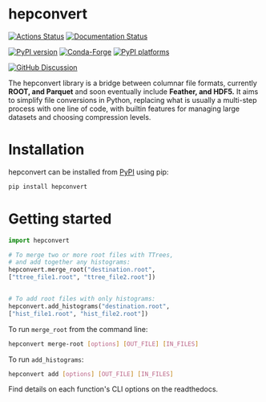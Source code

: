 # hepconvert

[![Actions Status][actions-badge]][actions-link]
[![Documentation Status][rtd-badge]][rtd-link]

[![PyPI version][pypi-version]][pypi-link]
[![Conda-Forge][conda-badge]][conda-link]
[![PyPI platforms][pypi-platforms]][pypi-link]

[![GitHub Discussion][github-discussions-badge]][github-discussions-link]

<!-- SPHINX-START -->

<!-- prettier-ignore-start -->
[actions-badge]:            https://github.com/zbilodea/hepconvert/workflows/CI/badge.svg
[actions-link]:             https://github.com/zbilodea/hepconvert/actions
[conda-badge]:              https://img.shields.io/conda/vn/conda-forge/hepconvert
[conda-link]:               https://github.com/conda-forge/hepconvert-feedstock
[github-discussions-badge]: https://img.shields.io/static/v1?label=Discussions&message=Ask&color=blue&logo=github
[github-discussions-link]:  https://github.com/zbilodea/hepconvert/discussions
[pypi-link]:                https://pypi.org/project/hepconvert/
[pypi-platforms]:           https://img.shields.io/pypi/pyversions/hepconvert
[pypi-version]:             https://img.shields.io/pypi/v/hepconvert
[rtd-badge]:                https://readthedocs.org/projects/odapt/badge/?version=latest
[rtd-link]:                 https://hepconvert.readthedocs.io/en/latest/

The hepconvert library is a bridge between columnar file formats, currently **ROOT, and Parquet** and soon eventually include **Feather, and HDF5.** It aims to simplify file conversions in Python, replacing what is usually a multi-step process with one line of code, with builtin features for managing large datasets and choosing compression levels.

# Installation

hepconvert can be installed from [PyPI](https://pypi.org/project/hepconvert) using pip:

```bash
pip install hepconvert
```

# Getting started

```python
import hepconvert

# To merge two or more root files with TTrees,
# and add together any histograms:
hepconvert.merge_root("destination.root",
["ttree_file1.root", "ttree_file2.root"])


# To add root files with only histograms:
hepconvert.add_histograms("destination.root",
["hist_file1.root", "hist_file2.root"])

```

To run ``merge_root`` from the command line:

```bash
hepconvert merge-root [options] [OUT_FILE] [IN_FILES]
```

To run ``add_histograms``:

```bash
hepconvert add [options] [OUT_FILE] [IN_FILES]
```

Find details on each function's CLI options on the readthedocs.

<!-- prettier-ignore-end -->
